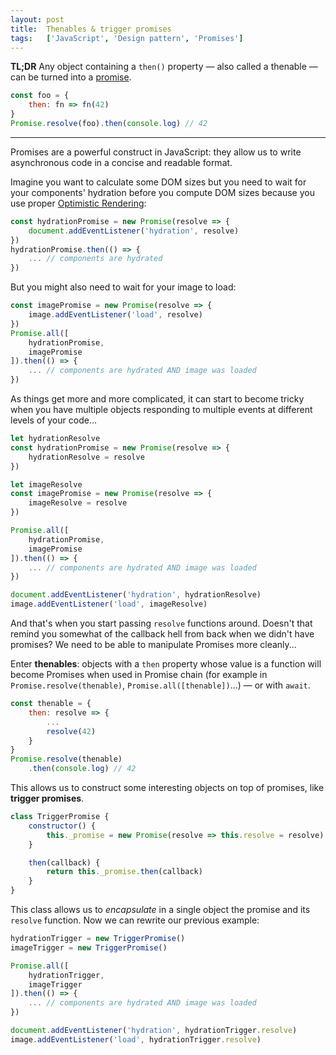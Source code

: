 ```yaml
---
layout: post
title:  Thenables & trigger promises
tags:   ['JavaScript', 'Design pattern', 'Promises']
---
```


**TL;DR** Any object containing a `then()` property — also called a thenable — can be turned into a [promise](https://developer.mozilla.org/en-US/docs/Web/JavaScript/Reference/Global_Objects/Promise).
``` javascript
const foo = {
    then: fn => fn(42)
}
Promise.resolve(foo).then(console.log) // 42
```

<hr>

Promises are a powerful construct in JavaScript: they allow us to write asynchronous code in a concise and readable format. 

Imagine you want to calculate some DOM sizes but you need to wait for your components' hydration before you compute DOM sizes because you use proper [Optimistic Rendering](http://til.florianpellet.com/2019/08/02/Optimistic-rendering/):

```javascript
const hydrationPromise = new Promise(resolve => {
    document.addEventListener('hydration', resolve)
})
hydrationPromise.then(() => {
    ... // components are hydrated
})
```

But you might also need to wait for your image to load:

```javascript
const imagePromise = new Promise(resolve => {
    image.addEventListener('load', resolve)
})
Promise.all([
    hydrationPromise,
    imagePromise
]).then(() => {
    ... // components are hydrated AND image was loaded
})
```

As things get more and more complicated, it can start to become tricky when you have multiple objects responding to multiple events at different levels of your code...

```javascript
let hydrationResolve
const hydrationPromise = new Promise(resolve => {
    hydrationResolve = resolve
})

let imageResolve
const imagePromise = new Promise(resolve => {
    imageResolve = resolve
})

Promise.all([
    hydrationPromise,
    imagePromise
]).then(() => {
    ... // components are hydrated AND image was loaded
})

document.addEventListener('hydration', hydrationResolve)
image.addEventListener('load', imageResolve)
```

And that's when you start passing `resolve` functions around. Doesn't that remind you somewhat of the callback hell from back when we didn't have promises? We need to be able to manipulate Promises more cleanly... 

Enter **thenables**: objects with a `then` property whose value is a function will become Promises when used in Promise chain (for example in `Promise.resolve(thenable)`, `Promise.all([thenable])`...) — or with `await`. 

```javascript
const thenable = {
    then: resolve => {
        ...
        resolve(42)
    }
}
Promise.resolve(thenable)
    .then(console.log) // 42
```

This allows us to construct some interesting objects on top of promises, like **trigger promises**. 

``` javascript
class TriggerPromise {
    constructor() {
        this._promise = new Promise(resolve => this.resolve = resolve)
    }

    then(callback) {
        return this._promise.then(callback)
    }
}
```

This class allows us to *encapsulate* in a single object the promise and its `resolve` function. Now we can rewrite our previous example:

```javascript
hydrationTrigger = new TriggerPromise()
imageTrigger = new TriggerPromise()

Promise.all([
    hydrationTrigger,
    imageTrigger
]).then(() => {
    ... // components are hydrated AND image was loaded
})

document.addEventListener('hydration', hydrationTrigger.resolve)
image.addEventListener('load', hydrationTrigger.resolve)
```

